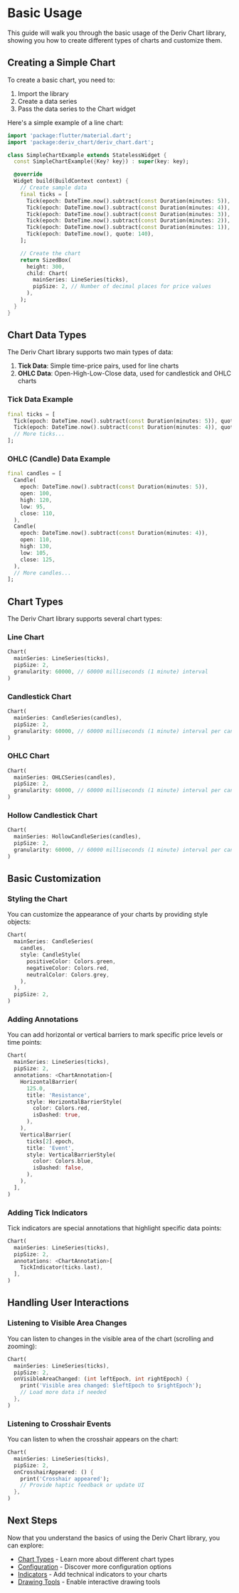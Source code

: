 # Basic Usage

This guide will walk you through the basic usage of the Deriv Chart library, showing you how to create different types of charts and customize them.

## Creating a Simple Chart

To create a basic chart, you need to:

1. Import the library
2. Create a data series
3. Pass the data series to the Chart widget

Here's a simple example of a line chart:

```dart
import 'package:flutter/material.dart';
import 'package:deriv_chart/deriv_chart.dart';

class SimpleChartExample extends StatelessWidget {
  const SimpleChartExample({Key? key}) : super(key: key);

  @override
  Widget build(BuildContext context) {
    // Create sample data
    final ticks = [
      Tick(epoch: DateTime.now().subtract(const Duration(minutes: 5)), quote: 100),
      Tick(epoch: DateTime.now().subtract(const Duration(minutes: 4)), quote: 120),
      Tick(epoch: DateTime.now().subtract(const Duration(minutes: 3)), quote: 110),
      Tick(epoch: DateTime.now().subtract(const Duration(minutes: 2)), quote: 130),
      Tick(epoch: DateTime.now().subtract(const Duration(minutes: 1)), quote: 125),
      Tick(epoch: DateTime.now(), quote: 140),
    ];

    // Create the chart
    return SizedBox(
      height: 300,
      child: Chart(
        mainSeries: LineSeries(ticks),
        pipSize: 2, // Number of decimal places for price values
      ),
    );
  }
}
```

## Chart Data Types

The Deriv Chart library supports two main types of data:

1. **Tick Data**: Simple time-price pairs, used for line charts
2. **OHLC Data**: Open-High-Low-Close data, used for candlestick and OHLC charts

### Tick Data Example

```dart
final ticks = [
  Tick(epoch: DateTime.now().subtract(const Duration(minutes: 5)), quote: 100),
  Tick(epoch: DateTime.now().subtract(const Duration(minutes: 4)), quote: 120),
  // More ticks...
];
```

### OHLC (Candle) Data Example

```dart
final candles = [
  Candle(
    epoch: DateTime.now().subtract(const Duration(minutes: 5)),
    open: 100,
    high: 120,
    low: 95,
    close: 110,
  ),
  Candle(
    epoch: DateTime.now().subtract(const Duration(minutes: 4)),
    open: 110,
    high: 130,
    low: 105,
    close: 125,
  ),
  // More candles...
];
```

## Chart Types

The Deriv Chart library supports several chart types:

### Line Chart

```dart
Chart(
  mainSeries: LineSeries(ticks),
  pipSize: 2,
  granularity: 60000, // 60000 milliseconds (1 minute) interval
)
```

### Candlestick Chart

```dart
Chart(
  mainSeries: CandleSeries(candles),
  pipSize: 2,
  granularity: 60000, // 60000 milliseconds (1 minute) interval per candle
)
```

### OHLC Chart

```dart
Chart(
  mainSeries: OHLCSeries(candles),
  pipSize: 2,
  granularity: 60000, // 60000 milliseconds (1 minute) interval per candle
)
```

### Hollow Candlestick Chart

```dart
Chart(
  mainSeries: HollowCandleSeries(candles),
  pipSize: 2,
  granularity: 60000, // 60000 milliseconds (1 minute) interval per candle
)
```

## Basic Customization

### Styling the Chart

You can customize the appearance of your charts by providing style objects:

```dart
Chart(
  mainSeries: CandleSeries(
    candles,
    style: CandleStyle(
      positiveColor: Colors.green,
      negativeColor: Colors.red,
      neutralColor: Colors.grey,
    ),
  ),
  pipSize: 2,
)
```

### Adding Annotations

You can add horizontal or vertical barriers to mark specific price levels or time points:

```dart
Chart(
  mainSeries: LineSeries(ticks),
  pipSize: 2,
  annotations: <ChartAnnotation>[
    HorizontalBarrier(
      125.0,
      title: 'Resistance',
      style: HorizontalBarrierStyle(
        color: Colors.red,
        isDashed: true,
      ),
    ),
    VerticalBarrier(
      ticks[2].epoch,
      title: 'Event',
      style: VerticalBarrierStyle(
        color: Colors.blue,
        isDashed: false,
      ),
    ),
  ],
)
```

### Adding Tick Indicators

Tick indicators are special annotations that highlight specific data points:

```dart
Chart(
  mainSeries: LineSeries(ticks),
  pipSize: 2,
  annotations: <ChartAnnotation>[
    TickIndicator(ticks.last),
  ],
)
```

## Handling User Interactions

### Listening to Visible Area Changes

You can listen to changes in the visible area of the chart (scrolling and zooming):

```dart
Chart(
  mainSeries: LineSeries(ticks),
  pipSize: 2,
  onVisibleAreaChanged: (int leftEpoch, int rightEpoch) {
    print('Visible area changed: $leftEpoch to $rightEpoch');
    // Load more data if needed
  },
)
```

### Listening to Crosshair Events

You can listen to when the crosshair appears on the chart:

```dart
Chart(
  mainSeries: LineSeries(ticks),
  pipSize: 2,
  onCrosshairAppeared: () {
    print('Crosshair appeared');
    // Provide haptic feedback or update UI
  },
)
```

## Next Steps

Now that you understand the basics of using the Deriv Chart library, you can explore:

- [Chart Types](chart_types.md) - Learn more about different chart types
- [Configuration](configuration.md) - Discover more configuration options
- [Indicators](../features/indicators/overview.md) - Add technical indicators to your charts
- [Drawing Tools](../features/drawing_tools/overview.md) - Enable interactive drawing tools